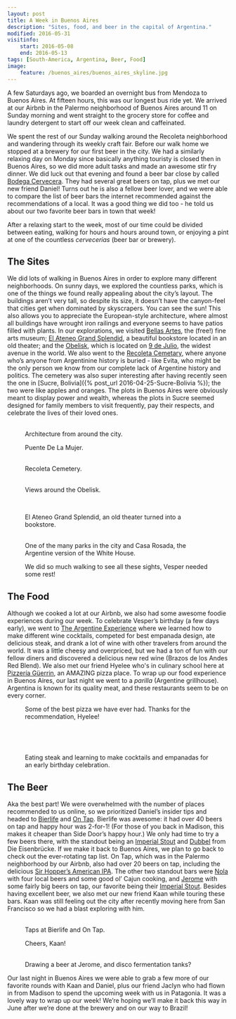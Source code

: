 ```yaml
---
layout: post
title: A Week in Buenos Aires
description: "Sites, food, and beer in the capital of Argentina."
modified: 2016-05-31
visitinfo:
    start: 2016-05-08
    end: 2016-05-13
tags: [South-America, Argentina, Beer, Food]
image:
    feature: /buenos_aires/buenos_aires_skyline.jpg
---
```


A few Saturdays ago, we boarded an overnight bus from Mendoza to Buenos Aires. At fifteen hours, this was our longest bus ride yet. We arrived at our Airbnb in the Palermo neighborhood of Buenos Aires around 11 on Sunday morning and went straight to the grocery store for coffee and laundry detergent to start off our week clean and caffeinated.

We spent the rest of our Sunday walking around the Recoleta neighborhood and wandering through its weekly craft fair. Before our walk home we stopped at a brewery for our first beer in the city. We had a similarly relaxing day on Monday since basically anything touristy is closed then in Buenos Aires, so we did more adult tasks and made an awesome stir fry dinner. We did luck out that evening and found a beer bar close by called [Bodega Cervecera](https://www.facebook.com/bodega.cervecera/). They had several great beers on tap, plus we met our new friend Daniel! Turns out he is also a fellow beer lover, and we were able to compare the list of beer bars the internet recommended against the recommendations of a local. It was a good thing we did too - he told us about our two favorite beer bars in town that week! 

After a relaxing start to the week, most of our time could be divided between eating, walking for hours and hours around town, or enjoying a pint at one of the countless *cervecerias* (beer bar or brewery). 

## The Sites

We did lots of walking in Buenos Aires in order to explore many different neighborhoods. On sunny days, we explored the countless parks, which is one of the things we found really appealing about the city’s layout. The buildings aren’t very tall, so despite its size, it doesn’t have the canyon-feel that cities get when dominated by skyscrapers. You can see the sun! This also allows you to appreciate the European-style architecture, where almost all buildings have wrought iron railings and everyone seems to have patios filled with plants. In our explorations, we visited [Bellas Artes](http://www.mnba.gob.ar/en), the (free!) fine arts museum; [El Ateneo Grand Splendid](https://en.wikipedia.org/wiki/El_Ateneo_Grand_Splendid), a beautiful bookstore located in an old theater; and the [Obelisk](https://en.wikipedia.org/wiki/Obelisco_de_Buenos_Aires), which is located on [9 de Julio](https://en.wikipedia.org/wiki/9_de_Julio_Avenue), the widest avenue in the world. We also went to the [Recoleta Cemetary](https://en.wikipedia.org/wiki/La_Recoleta_Cemetery), where anyone who’s anyone from Argentinine history is buried - like Evita, who might be the only person we know from our complete lack of Argentine history and politics. The cemetery was also super interesting after having recently seen the one in [Sucre, Bolivia]({% post_url 2016-04-25-Sucre-Bolivia %}); the two were like apples and oranges. The plots in Buenos Aires were obviously meant to display power and wealth, whereas the plots in Sucre seemed designed for family members to visit frequently, pay their respects, and celebrate the lives of their loved ones.
<figure class="half">
    <a href="/images/buenos_aires/architecture1.jpg"><img src="/images/buenos_aires/architecture1.jpg" alt=""></a>
    <a href="/images/buenos_aires/architecture2.jpg"><img src="/images/buenos_aires/architecture2.jpg" alt=""></a>
    <a href="/images/buenos_aires/architecture3.jpg"><img src="/images/buenos_aires/architecture3.jpg" alt=""></a>
    <a href="/images/buenos_aires/architecture4.jpg"><img src="/images/buenos_aires/architecture4.jpg" alt=""></a>
    <figcaption>Architecture from around the city.</figcaption>
</figure>

<figure>
    <a href="/images/buenos_aires/bridge.jpg"><img src="/images/buenos_aires/bridge.jpg" alt=""></a>
    <figcaption>Puente De La Mujer.</figcaption>
</figure>

<figure class="half">
    <a href="/images/buenos_aires/cemetery1.jpg"><img src="/images/buenos_aires/cemetery1.jpg" alt=""></a>
    <a href="/images/buenos_aires/cemetery2.jpg"><img src="/images/buenos_aires/cemetery2.jpg" alt=""></a>
    <a href="/images/buenos_aires/cemetery3.jpg"><img src="/images/buenos_aires/cemetery3.jpg" alt=""></a>
    <a href="/images/buenos_aires/cemetery4.jpg"><img src="/images/buenos_aires/cemetery4.jpg" alt=""></a>
    <figcaption>Recoleta Cemetery.</figcaption>
</figure>

<figure class="half">
    <a href="/images/buenos_aires/ba.jpg"><img src="/images/buenos_aires/ba.jpg" alt=""></a>
    <a href="/images/buenos_aires/obelisk.jpg"><img src="/images/buenos_aires/obelisk.jpg" alt=""></a>
    <figcaption>Views around the Obelisk.</figcaption>
</figure>

<figure>
    <a href="/images/buenos_aires/book_store_pano.jpg"><img src="/images/buenos_aires/book_store_pano.jpg" alt=""></a>
</figure>
<figure class="half">
    <a href="/images/buenos_aires/book_store.jpg"><img src="/images/buenos_aires/book_store.jpg" alt=""></a>
    <a href="/images/buenos_aires/book_store2.jpg"><img src="/images/buenos_aires/book_store2.jpg" alt=""></a>
    <figcaption>El Ateneo Grand Splendid, an old theater turned into a bookstore.</figcaption>
</figure>

<figure class="half">
    <a href="/images/buenos_aires/park.jpg"><img src="/images/buenos_aires/park.jpg" alt=""></a>
    <a href="/images/buenos_aires/casa_rosada.jpg"><img src="/images/buenos_aires/casa_rosada.jpg" alt=""></a>
    <figcaption>One of the many parks in the city and Casa Rosada, the Argentine version of the White House.</figcaption>
</figure>

<figure>
    <a href="/images/buenos_aires/hiking_is_hard.jpg"><img src="/images/buenos_aires/hiking_is_hard.jpg" alt=""></a>
    <figcaption>We did so much walking to see all these sights, Vesper needed some rest!</figcaption>
</figure>

## The Food

Although we cooked a lot at our Airbnb, we also had some awesome foodie experiences during our week. To celebrate Vesper’s birthday (a few days early), we went to [The Argentine Experience](https://www.theargentineexperience.com/) where we learned how to make different wine cocktails, competed for best empanada design, ate delicious steak, and drank a lot of wine with other travelers from around the world. It was a little cheesy and overpriced, but we had a ton of fun with our fellow diners and discovered a delicious new red wine (Brazos de los Andes Red Blend). We also met our friend Hyelee who's in culinary school here at [Pizzería Güerrin](http://www.pizzeriaguerrin.com/), an AMAZING pizza place. To wrap up our food experience in Buenos Aires, our last night we went to a *parilla* (Argentine grillhouse). Argentina is known for its quality meat, and these restaurants seem to be on every corner.
<figure>
    <a href="/images/buenos_aires/pizza.jpg"><img src="/images/buenos_aires/pizza.jpg" alt=""></a>
    <figcaption>Some of the best pizza we have ever had. Thanks for the recommendation, Hyelee!</figcaption>
</figure>

<figure class="half">
    <a href="/images/buenos_aires/normal_empanadas.jpg"><img src="/images/buenos_aires/normal_empanadas.jpg" alt=""></a>
    <a href="/images/buenos_aires/food.jpg"><img src="/images/buenos_aires/food.jpg" alt=""></a>
</figure>
<figure>
    <a href="/images/buenos_aires/cocktail_shake.gif"><img src="/images/buenos_aires/cocktail_shake.gif" alt=""></a>
</figure>
<figure class="half">
    <a href="/images/buenos_aires/steak.jpg"><img src="/images/buenos_aires/steak.jpg" alt=""></a>
    <a href="/images/buenos_aires/argentine_experience.jpg"><img src="/images/buenos_aires/argentine_experience.jpg" alt=""></a>
    <figcaption>Eating steak and learning to make cocktails and empanadas for an early birthday celebration.</figcaption>
</figure>

## The Beer

Aka the best part! We were overwhelmed with the number of places recommended to us online, so we prioritized Daniel’s insider tips and headed to [Bierlife](http://www.bierlife.com/) and [On Tap](https://ontap.com.ar/). Bierlife was awesome: it had over 40 beers on tap and happy hour was 2-for-1! (For those of you back in Madison, this makes it cheaper than Side Door’s happy hour.) We only had time to try a few beers there, with the standout being an [Imperial Stout](https://untappd.com/user/veswill3/checkin/309826848) and [Dubbel](https://untappd.com/user/veswill3/checkin/309833441) from Die Eisenbrücke. If we make it back to Buenos Aires, we plan to go back to check out the ever-rotating tap list. On Tap, which was in the Palermo neighborhood by our Airbnb, also had over 20 beers on tap, including the delicious [Sir Hopper’s American IPA](https://untappd.com/user/veswill3/checkin/311875612). The other two standout bars were [Nola](http://nolabuenosaires.com/) with four local beers and some good ol’ Cajun cooking, and [Jerome](http://jerome.beer/index.php) with some fairly big beers on tap, our favorite being their [Imperial Stout](https://untappd.com/user/veswill3/checkin/309682511). Besides having excellent beer, we also met our new friend Kaan while touring these bars. Kaan was still feeling out the city after recently moving here from San Francisco so we had a blast exploring with him.
<figure class="half">
    <a href="/images/buenos_aires/taps_at_bierlife.jpg"><img src="/images/buenos_aires/taps_at_bierlife.jpg" alt=""></a>
    <a href="/images/buenos_aires/taps_at_ontap.jpg"><img src="/images/buenos_aires/taps_at_ontap.jpg" alt=""></a>
    <figcaption>Taps at Bierlife and On Tap.</figcaption>
</figure>

<figure>
    <a href="/images/buenos_aires/beer_with_kaan.jpg"><img src="/images/buenos_aires/beer_with_kaan.jpg" alt=""></a>
    <figcaption>Cheers, Kaan!</figcaption>
</figure>

<figure class="half">
    <a href="/images/buenos_aires/drawing_a_beer.jpg"><img src="/images/buenos_aires/drawing_a_beer.jpg" alt=""></a>
    <a href="/images/buenos_aires/brew_tanks.jpg"><img src="/images/buenos_aires/brew_tanks.jpg" alt=""></a>
    <figcaption>Drawing a beer at Jerome, and disco fermentation tanks?</figcaption>
</figure>

Our last night in Buenos Aires we were able to grab a few more of our favorite rounds with Kaan and Daniel, plus our friend Jaclyn who had flown in from Madison to spend the upcoming week with us in Patagonia. It was a lovely way to wrap up our week! We’re hoping we’ll make it back this way in June after we’re done at the brewery and on our way to Brazil!
